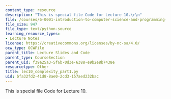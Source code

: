 ```yaml
---
content_type: resource
description: "This is special file Code for Lecture 10.\r\n"
file: /courses/6-0001-introduction-to-computer-science-and-programming-in-python-fall-2016/bfa32fd241d88ae02cd3157aed232bac_lec10_complexity_part1.py
file_size: 947
file_type: text/python-source
learning_resource_types:
- Lecture Notes
license: https://creativecommons.org/licenses/by-nc-sa/4.0/
ocw_type: OCWFile
parent_title: Lecture Slides and Code
parent_type: CourseSection
parent_uid: f39a25a3-5f6b-0d3e-6388-e9b2e8b7438e
resourcetype: Other
title: lec10_complexity_part1.py
uid: bfa32fd2-41d8-8ae0-2cd3-157aed232bac
---
```

This is special file Code for Lecture 10.

